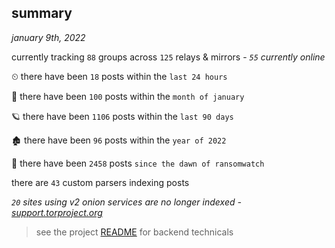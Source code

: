 
## summary
_january 9th, 2022_

currently tracking `88` groups across `125` relays & mirrors - _`55` currently online_

⏲ there have been `18` posts within the `last 24 hours`

🦈 there have been `100` posts within the `month of january`

🪐 there have been `1106` posts within the `last 90 days`

🏚 there have been `96` posts within the `year of 2022`

🦕 there have been `2458` posts `since the dawn of ransomwatch`

there are `43` custom parsers indexing posts

_`20` sites using v2 onion services are no longer indexed - [support.torproject.org](https://support.torproject.org/onionservices/v2-deprecation/)_

> see the project [README](https://github.com/thetanz/ransomwatch#ransomwatch--) for backend technicals
